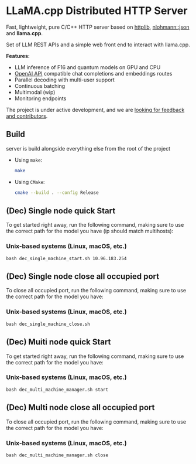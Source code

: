 # LLaMA.cpp Distributed HTTP Server

Fast, lightweight, pure C/C++ HTTP server based on [httplib](https://github.com/yhirose/cpp-httplib), [nlohmann::json](https://github.com/nlohmann/json) and **llama.cpp**.

Set of LLM REST APIs and a simple web front end to interact with llama.cpp.

**Features:**
 * LLM inference of F16 and quantum models on GPU and CPU
 * [OpenAI API](https://github.com/openai/openai-openapi) compatible chat completions and embeddings routes
 * Parallel decoding with multi-user support
 * Continuous batching
 * Multimodal (wip)
 * Monitoring endpoints

The project is under active development, and we are [looking for feedback and contributors](https://github.com/ggerganov/llama.cpp/issues/4216).


## Build

server is build alongside everything else from the root of the project

- Using `make`:

  ```bash
  make
  ```

- Using `CMake`:

  ```bash
  cmake --build . --config Release
  ```

## (Dec) Single node quick Start

To get started right away, run the following command, making sure to use the correct path for the model you have (ip should match multihosts):

### Unix-based systems (Linux, macOS, etc.)

```
bash dec_single_machine_start.sh 10.96.183.254
```

## (Dec) Single node close all occupied port

To close all occupied port, run the following command, making sure to use the correct path for the model you have:

### Unix-based systems (Linux, macOS, etc.)

```
bash dec_single_machine_close.sh
```

## (Dec) Muiti node quick Start

To get started right away, run the following command, making sure to use the correct path for the model you have:

### Unix-based systems (Linux, macOS, etc.)

```
bash dec_multi_machine_manager.sh start
```

## (Dec) Multi node close all occupied port

To close all occupied port, run the following command, making sure to use the correct path for the model you have:

### Unix-based systems (Linux, macOS, etc.)

```
bash dec_multi_machine_manager.sh close
```


